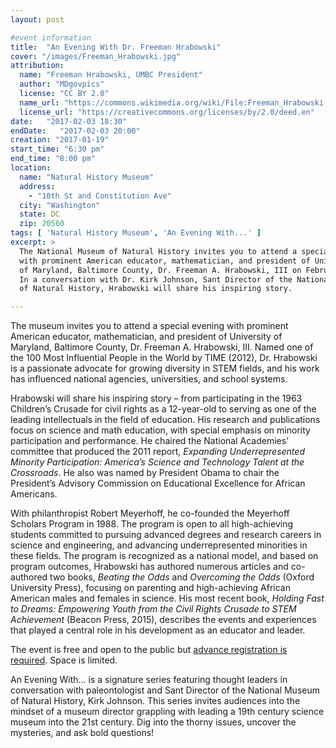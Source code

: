 ```yaml
---
layout: post

#event information
title:  "An Evening With Dr. Freeman Hrabowski"
cover: "/images/Freeman_Hrabowski.jpg"
attribution:
  name: "Freeman Hrabowski, UMBC President"
  author: "MDgovpics"
  license: "CC BY 2.0"
  name_url: "https://commons.wikimedia.org/wiki/File:Freeman_Hrabowski,_UMBC_President.jpg"
  license_url: "https://creativecommons.org/licenses/by/2.0/deed.en"
date:   "2017-02-03 18:30"
endDate:   "2017-02-03 20:00"
creation: "2017-01-19"
start_time: "6:30 pm"
end_time: "8:00 pm"
location:
  name: "Natural History Museum"
  address:
    - "10th St and Constitution Ave"
  city: "Washington"
  state: DC
  zip: 20560
tags: [ 'Natural History Museum', 'An Evening With...' ]
excerpt: >
  The National Museum of Natural History invites you to attend a special evening
  with prominent American educator, mathematician, and president of University
  of Maryland, Baltimore County, Dr. Freeman A. Hrabowski, III on February 3rd.
  In a conversation with Dr. Kirk Johnson, Sant Director of the National Museum
  of Natural History, Hrabowski will share his inspiring story.

---
```


The museum invites you to attend a special evening with prominent American
educator, mathematician, and president of University of Maryland, Baltimore
County, Dr. Freeman A. Hrabowski, III. Named one of the 100 Most Influential
People in the World by TIME (2012), Dr. Hrabowski is a passionate advocate for
growing diversity in STEM fields, and his work has influenced national agencies,
universities, and school systems.

Hrabowski will share his inspiring story – from participating in the 1963
Children’s Crusade for civil rights as a 12-year-old to serving as one of the
leading intellectuals in the field of education. His research and publications
focus on science and math education, with special emphasis on minority
participation and performance. He chaired the National Academies’ committee that
produced the 2011 report, _Expanding Underrepresented Minority Participation:
America’s Science and Technology Talent at the Crossroads_. He also was named by
President Obama to chair the President’s Advisory Commission on Educational
Excellence for African Americans.

With philanthropist Robert Meyerhoff, he co-founded the Meyerhoff Scholars
Program in 1988. The program is open to all high-achieving students committed to
pursuing advanced degrees and research careers in science and engineering, and
advancing underrepresented minorities in these fields. The program is recognized
as a national model, and based on program outcomes, Hrabowski has authored
numerous articles and co-authored two books, _Beating the Odds_ and _Overcoming
the Odds_ (Oxford University Press), focusing on parenting and high-achieving
African American males and females in science. His most recent book, _Holding
Fast to Dreams: Empowering Youth from the Civil Rights Crusade to STEM
Achievement_ (Beacon Press, 2015), describes the events and experiences that
played a central role in his development as an educator and leader.

The event is free and open to the public but [advance registration is
required](http://go.si.edu/site/Calendar?id=101581&view=Detail&s_src=nerdguide_web_cal_er). Space is limited.

An Evening With... is a signature series featuring thought leaders in
conversation with paleontologist and Sant Director of the National Museum of
Natural History, Kirk Johnson. This series invites audiences into the mindset of
a museum director grappling with leading a 19th century science museum into the
21st century. Dig into the thorny issues, uncover the mysteries, and ask bold
questions!
